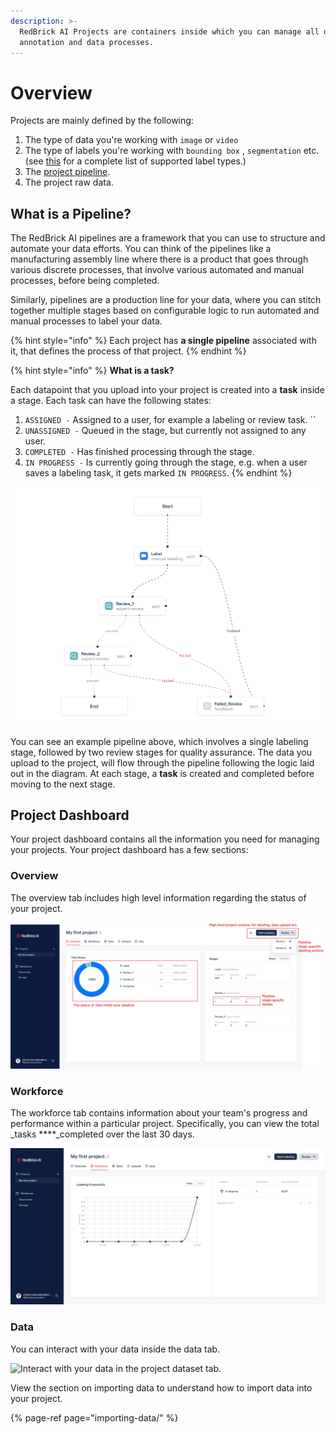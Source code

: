 ```yaml
---
description: >-
  RedBrick AI Projects are containers inside which you can manage all of your
  annotation and data processes.
---
```


# Overview

Projects are mainly defined by the following: 

1. The type of data you're working with `image` or `video`
2. The type of labels you're working with `bounding box` , `segmentation` etc. \(see [this](../data-labeling/overview.md) for a complete list of supported label types.\) 
3. The [project pipeline](overview.md#what-is-a-pipeline).
4. The project raw data. 

## What is a Pipeline?

The RedBrick AI pipelines are a framework that you can use to structure and automate your data efforts. You can think of the pipelines like a manufacturing assembly line where there is a product that goes through various discrete processes, that involve various automated and manual processes, before being completed. 

Similarly, pipelines are a production line for your data, where you can stitch together multiple stages based on configurable logic to run automated and manual processes to label your data. 

{% hint style="info" %}
Each project has **a single pipeline** associated with it, that defines the process of that project. 
{% endhint %}

{% hint style="info" %}
**What is a task?**

Each datapoint that you upload into your project is created into a **task** inside a stage. Each task can have the following states: 

1. `ASSIGNED -` Assigned to a user, for example a labeling or review task. ``
2. `UNASSIGNED -` Queued in the stage, but currently not assigned to any user.
3. `COMPLETED -` Has finished processing through the stage.
4. `IN PROGRESS -` Is currently going through the stage, e.g. when a user saves a labeling task, it gets marked `IN PROGRESS`.
{% endhint %}

![Example pipeline, with a single label stage followed by two review stages.](../.gitbook/assets/screen-shot-2021-06-21-at-7.15.55-pm.png)

You can see an example pipeline above, which involves a single labeling stage, followed by two review stages for quality assurance. The data you upload to the project, will flow through the pipeline following the logic laid out in the diagram. At each stage, a **task** is created and completed before moving to the next stage. 

## Project Dashboard

Your project dashboard contains all the information you need for managing your projects. Your project dashboard has a few sections: 

### Overview

The overview tab includes high level information regarding the status of your project. 

![Project dashboard overview.](../.gitbook/assets/group-467-2-.png)

### Workforce

The workforce tab contains information about your team's progress and performance within a particular project. Specifically, you can view the total _tasks ****_completed over the last 30 days. 

![Manage your team progress and performance from the workforce tab](../.gitbook/assets/screen-shot-2021-06-21-at-7.47.08-pm.png)

### Data

You can interact with your data inside the data tab. 

![Interact with your data in the project dataset tab.](../.gitbook/assets/app.redbrickai.com_3d0caac7-b1e9-483f-8676-c0aca73af232_orgsettings-4-.png)

View the section on importing data to understand how to import data into your project. 

{% page-ref page="importing-data/" %}


